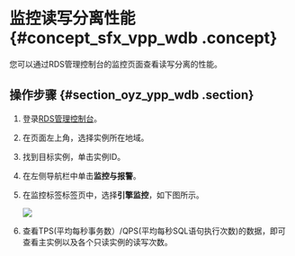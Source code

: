 # 监控读写分离性能 {#concept_sfx_vpp_wdb .concept}

您可以通过RDS管理控制台的监控页面查看读写分离的性能。

## 操作步骤 {#section_oyz_ypp_wdb .section}

1.  登录[RDS管理控制台](https://rdsnew.console.aliyun.com)。
2.  在页面左上角，选择实例所在地域。
3.  找到目标实例，单击实例ID。
4.  在左侧导航栏中单击**监控与报警**。
5.  在监控标签标签页中，选择**引擎监控**，如下图所示。

    ![](http://static-aliyun-doc.oss-cn-hangzhou.aliyuncs.com/assets/img/7919/15445864703102_zh-CN.png)

6.  查看TPS\(平均每秒事务数）/QPS\(平均每秒SQL语句执行次数\)的数据，即可查看主实例以及各个只读实例的读写次数。

